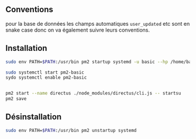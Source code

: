 ## Conventions

pour la base de données les champs automatiques `user_updated` etc sont en snake case donc on va également suivre leurs conventions.

## Installation

```bash
sudo env PATH=$PATH:/usr/bin pm2 startup systemd -u basic --hp /home/basic

sudo systemctl start pm2-basic
sydo systemctl enable pm2-basic


pm2 start --name directus ./node_modules/directus/cli.js -- startsu
pm2 save

```


## Désinstallation

```bash
sudo env PATH=$PATH:/usr/bin pm2 unstartup systemd